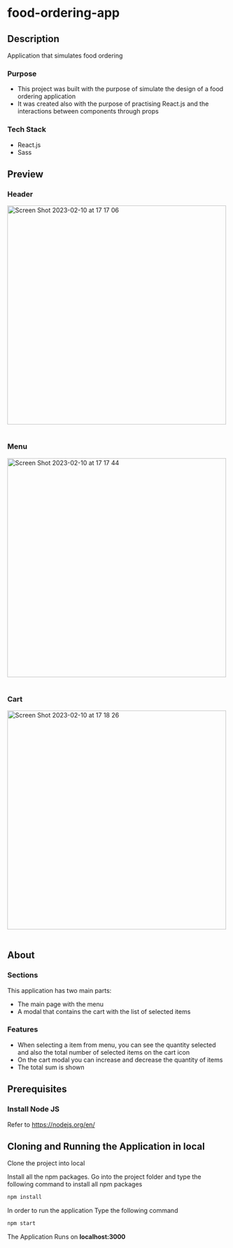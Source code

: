 # food-ordering-app
## Description
Application that simulates food ordering 
### Purpose
* This project was built with the purpose of simulate the design of a food ordering application
* It was created also with the purpose of practising React.js and the interactions between components through props
### Tech Stack 
* React.js
* Sass

## Preview
### Header
<img width="500" alt="Screen Shot 2023-02-10 at 17 17 06" src="https://user-images.githubusercontent.com/107240729/218027596-067bcd49-48df-463c-a4eb-70cf8a9b6ea4.png"><br><br>

### Menu
<img width="500" alt="Screen Shot 2023-02-10 at 17 17 44" src="https://user-images.githubusercontent.com/107240729/218027804-0f0463b2-85bc-4b06-bf76-7a904ca09723.png"><br><br>

### Cart
<img width="500" alt="Screen Shot 2023-02-10 at 17 18 26" src="https://user-images.githubusercontent.com/107240729/218027882-3ce9c0bb-e40f-441d-958f-57f1f2194b79.png"><br><br>

## About
### Sections
This application has two main parts:
 * The main page with the menu
 * A modal that contains the cart with the list of selected items 
### Features
* When selecting a item from menu, you can see the quantity selected and also the total number of selected items on the cart icon
* On the cart modal you can increase and decrease the quantity of items
* The total sum is shown

## Prerequisites
### Install Node JS
Refer to https://nodejs.org/en/ 

## Cloning and Running the Application in local

Clone the project into local

Install all the npm packages. Go into the project folder and type the following command to install all npm packages

```bash
npm install
```

In order to run the application Type the following command

```bash
npm start
```

The Application Runs on **localhost:3000** 
